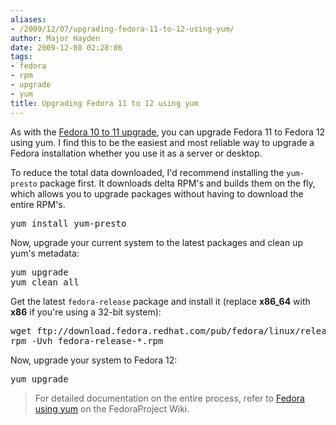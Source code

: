 ```yaml
---
aliases:
- /2009/12/07/upgrading-fedora-11-to-12-using-yum/
author: Major Hayden
date: 2009-12-08 02:28:06
tags:
- fedora
- rpm
- upgrade
- yum
title: Upgrading Fedora 11 to 12 using yum
---
```


As with the [Fedora 10 to 11 upgrade][1], you can upgrade Fedora 11 to Fedora 12 using yum. I find this to be the easiest and most reliable way to upgrade a Fedora installation whether you use it as a server or desktop.

To reduce the total data downloaded, I'd recommend installing the `yum-presto` package first. It downloads delta RPM's and builds them on the fly, which allows you to upgrade packages without having to download the entire RPM's.

<pre lang="html">yum install yum-presto</pre>

Now, upgrade your current system to the latest packages and clean up yum's metadata:

<pre lang="html">yum upgrade
yum clean all</pre>

Get the latest `fedora-release` package and install it (replace **x86_64** with **x86** if you're using a 32-bit system):

<pre lang="html">wget ftp://download.fedora.redhat.com/pub/fedora/linux/releases/12/Fedora/x86_64/os/Packages/fedora-release-*.noarch.rpm
rpm -Uvh fedora-release-*.rpm</pre>

Now, upgrade your system to Fedora 12:

<pre lang="html">yum upgrade</pre>

> For detailed documentation on the entire process, refer to [Fedora using yum][2] on the FedoraProject Wiki.

 [1]: /2009/06/11/upgrading-from-fedora-10-cambridge-to-fedora-11-leonidas/
 [2]: http://fedoraproject.org/wiki/YumUpgradeFaq